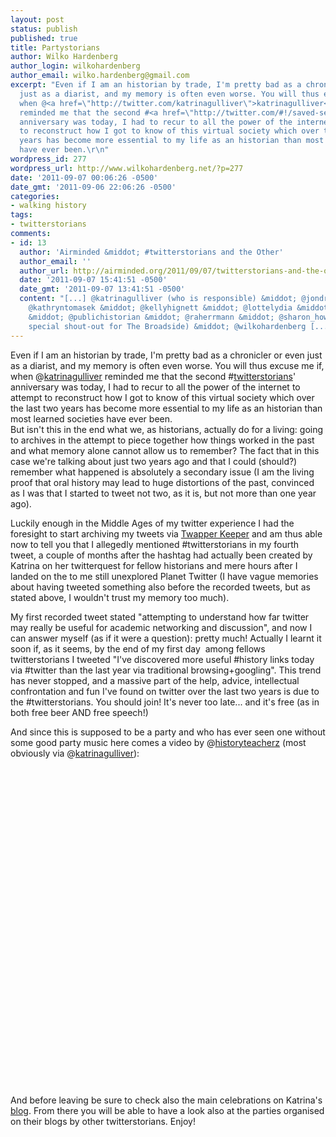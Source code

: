 ```yaml
---
layout: post
status: publish
published: true
title: Partystorians
author: Wilko Hardenberg
author_login: wilkohardenberg
author_email: wilko.hardenberg@gmail.com
excerpt: "Even if I am an historian by trade, I'm pretty bad as a chronicler or even
  just as a diarist, and my memory is often even worse. You will thus excuse me if,
  when @<a href=\"http://twitter.com/katrinagulliver\">katrinagulliver</a>
  reminded me that the second #<a href=\"http://twitter.com/#!/saved-search/%23twitterstorians\">twitterstorians</a>'
  anniversary was today, I had to recur to all the power of the internet to attempt
  to reconstruct how I got to know of this virtual society which over the last two
  years has become more essential to my life as an historian than most learned societies
  have ever been.\r\n"
wordpress_id: 277
wordpress_url: http://www.wilkohardenberg.net/?p=277
date: '2011-09-07 00:06:26 -0500'
date_gmt: '2011-09-06 22:06:26 -0500'
categories:
- walking history
tags:
- twitterstorians
comments:
- id: 13
  author: 'Airminded &middot; #twitterstorians and the Other'
  author_email: ''
  author_url: http://airminded.org/2011/09/07/twitterstorians-and-the-other/
  date: '2011-09-07 15:41:51 -0500'
  date_gmt: '2011-09-07 13:41:51 -0500'
  content: "[...] @katrinagulliver (who is responsible) &middot; @jondresner &middot;
    @kathryntomasek &middot; @kellyhignett &middot; @lottelydia &middot; @markcheathem
    &middot; @publichistorian &middot; @raherrmann &middot; @sharon_howard (with a
    special shout-out for The Broadside) &middot; @wilkohardenberg [...]"
---
```

<p>Even if I am an historian by trade, I'm pretty bad as a chronicler or even just as a diarist, and my memory is often even worse. You will thus excuse me if, when @<a href="http://twitter.com/katrinagulliver">katrinagulliver</a> reminded me that the second #<a href="http://twitter.com/#!/saved-search/%23twitterstorians">twitterstorians</a>' anniversary was today, I had to recur to all the power of the internet to attempt to reconstruct how I got to know of this virtual society which over the last two years has become more essential to my life as an historian than most learned societies have ever been.<br />
<a id="more"></a><a id="more-277"></a> But isn't this in the end what we, as historians, actually do for a living: going to archives in the attempt to piece together how things worked in the past and what memory alone cannot allow us to remember? The fact that in this case we're talking about just two years ago and that I could (should?) remember what happened is absolutely a secondary issue (I am the living proof that oral history may lead to huge distortions of the past, convinced as I was that I started to tweet not two, as it is, but not more than one year ago).</p>
<p>Luckily enough in the Middle Ages of my twitter experience I had the foresight to start archiving my tweets via <a href="http://twapperkeeper.com/person/wilkohardenberg">Twapper Keeper</a>&nbsp;and am thus able now to tell you that I allegedly mentioned #twitterstorians in my fourth tweet, a couple of months after the hashtag had actually been created by Katrina on her twitterquest for fellow historians and mere hours after I landed on the to me still unexplored Planet Twitter (I have vague memories about having tweeted something also before the recorded tweets, but as stated above, I wouldn't trust my memory too much).</p>
<p>My first recorded tweet stated&nbsp;"attempting to understand how far twitter may really be useful for academic networking and discussion", and now I can answer myself (as if it were a question): pretty much! Actually I learnt it soon if, as it seems, by the end of my first day &nbsp;among fellows twitterstorians I tweeted "I've discovered more useful #history links today via #twitter than the last year via traditional browsing+googling".&nbsp;This trend has never stopped, and a massive part of the help, advice, intellectual confrontation and fun I've found on twitter over the last two years is due to the #twitterstorians. You should join! It's never too late... and it's free (as in both free beer AND free speech!)</p>
<p>And since this is supposed to be a party and who has ever seen one without some good party music here comes a video by @<a href="http://twitter.com/historyteacherz">historyteacherz</a>&nbsp;(most obviously via @<a href="http://twitter.com/katrinagulliver">katrinagulliver</a>):</p>
<p><object width="640" height="510" classid="clsid:d27cdb6e-ae6d-11cf-96b8-444553540000" codebase="http://download.macromedia.com/pub/shockwave/cabs/flash/swflash.cab#version=6,0,40,0"><param name="allowFullScreen" value="true" /><param name="allowscriptaccess" value="always" /><param name="src" value="http://www.youtube.com/v/me4E5wDCK2Q?version=3&amp;hl=en_US" /><param name="allowfullscreen" value="true" /><embed width="640" height="510" type="application/x-shockwave-flash" src="http://www.youtube.com/v/me4E5wDCK2Q?version=3&amp;hl=en_US" allowFullScreen="true" allowscriptaccess="always" allowfullscreen="true" /></object></p>
<p>And before leaving be sure to check also the main celebrations on Katrina's <a href="http://katrinagulliver.posterous.com/the-twitterstorians-turn-two">blog</a>. From there you will be able to have a look also at the parties organised on their blogs by other twitterstorians. Enjoy!</p>
